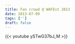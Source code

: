 ```yaml
---
title: Fan crowd @ WAFEst 2013
date: 2013-07-09
tags: ['']
draft: false
---
```

{{< youtube ySTwG37bJ_M >}}

